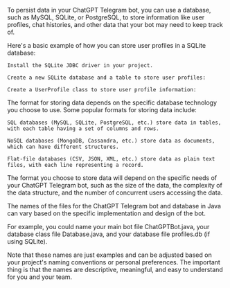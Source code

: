 To persist data in your ChatGPT Telegram bot, you can use a database, such as MySQL, SQLite, or PostgreSQL, to store information like user profiles, chat histories, and other data that your bot may need to keep track of.

Here's a basic example of how you can store user profiles in a SQLite database:

    Install the SQLite JDBC driver in your project.

    Create a new SQLite database and a table to store user profiles:

    Create a UserProfile class to store user profile information:
The format for storing data depends on the specific database technology you choose to use. Some popular formats for storing data include:

    SQL databases (MySQL, SQLite, PostgreSQL, etc.) store data in tables, with each table having a set of columns and rows.

    NoSQL databases (MongoDB, Cassandra, etc.) store data as documents, which can have different structures.

    Flat-file databases (CSV, JSON, XML, etc.) store data as plain text files, with each line representing a record.

   The format you choose to store data will depend on the specific needs of your ChatGPT Telegram bot, such as the size of the data, the complexity of the data structure, and the number of concurrent users accessing the data.

The names of the files for the ChatGPT Telegram bot and database in Java can vary based on the specific implementation and design of the bot.

For example, you could name your main bot file ChatGPTBot.java, your database class file Database.java, and your database file profiles.db (if using SQLite).

Note that these names are just examples and can be adjusted based on your project's naming conventions or personal preferences. The important thing is that the names are descriptive, meaningful, and easy to understand for you and your team.
